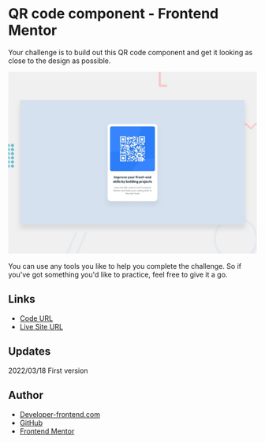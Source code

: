#  QR code component - Frontend Mentor

Your challenge is to build out this QR code component and get it looking as close to the design as possible.

![Design preview for the QR code component coding challenge](./_design/desktop-preview.jpg)

You can use any tools you like to help you complete the challenge. So if you've got something you'd like to practice, feel free to give it a go.

## Links

- [Code URL](https://github.com/dirkVerm/frontend-exercises/tree/main/02%20CSS/09%20Basic%20layout%20-%20MDN)
- [Live Site URL](https://dirkverm.github.io/frontend-exercises/02%20CSS/09%20Basic%20layout%20-%20MDN/)

## Updates
2022/03/18
First version

## Author

- [Developer-frontend.com](https://developer-frontend.com)
- [GitHub](https://github.com/dirkVerm)
- [Frontend Mentor](https://www.frontendmentor.io/profile/dirkVerm)


